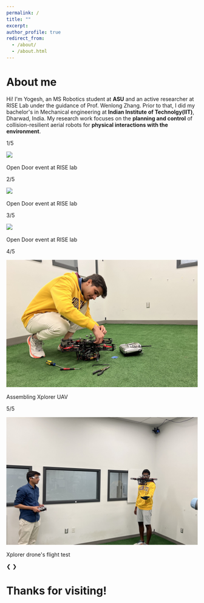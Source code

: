 ```yaml
---
permalink: /
title: ""
excerpt: 
author_profile: true
redirect_from: 
  - /about/
  - /about.html
---
```

# About me

Hi! 
I'm Yogesh, an MS Robotics student at **ASU** and an active researcher at RISE Lab under the guidance of Prof. Wenlong Zhang. Prior to that, I did my bachelor's in Mechanical engineering at **Indian Institute of Technolgy(IIT)**, Dharwad, India. My research work focuses on the **planning and control** of collision-resilient aerial robots for **physical interactions with the environment**.

<div class="slideshow-container">
  <!-- Full-width images with number and caption text -->
    <div class="mySlides fade">
    <div class="numbertext">
      <p> 1/5 </p> 
    </div>
    <img src="/images/OpenDoor1.JPG" >
    <div class="text"> 
      <p> Open Door event at RISE lab </p>
    </div>
  </div>
    <div class="mySlides fade">
    <div class="numbertext">
      <p> 2/5</p> 
    </div>
    <img src="/images/OpenDoor2.JPG" >
    <div class="text"> 
      <p> Open Door event at RISE lab</p>
    </div>
  </div>
    <div class="mySlides fade">
    <div class="numbertext">
      <p> 3/5 </p> 
    </div>
    <img src="/images/OpenDoor3.JPG" >
    <div class="text"> 
      <p> Open Door event at RISE lab </p>
    </div>
  </div>
  <div class="mySlides fade">
    <div class="numbertext">
      <p> 4/5 </p> 
    </div>
    <img src="/images/droneMe.jpg" >
    <div class="text"> 
      <p> Assembling Xplorer UAV </p>
    </div>
  </div>
  <div class="mySlides fade">
    <div class="numbertext">
      <p> 5/5 </p>
    </div>
    <img src="/images/meflying.jpg" >
    <div class="text"> 
      <p>Xplorer drone's flight test</p>
    </div>
  </div>
  <!-- Next and previous buttons -->
  <a class="prev" onclick="plusSlides(-1)"> &#10094;</a>
  <a class="next" onclick="plusSlides(1)"> &#10095;</a>
 </div>
 <!-- The dots/circles-->
 <div style="text-align:center">
  <span class="dot" onclick="currentSlide(1)"></span>
  <span class="dot" onclick="currentSlide(2)"></span>
  <span class="dot" onclick="currentSlide(3)"></span>
  <span class="dot" onclick="currentSlide(4)"></span>
  <span class="dot" onclick="currentSlide(5)"></span>
 </div>
<h1 style="text-align:left"> Thanks for visiting! </h1>
<body>
<script type="text/javascript" src="//rf.revolvermaps.com/0/0/6.js?i=5om7roa650z&amp;m=7&amp;c=e63100&amp;cr1=ffffff&amp;f=arial&amp;l=0&amp;bv=90&amp;lx=-420&amp;ly=420&amp;hi=20&amp;he=7&amp;hc=a8ddff&amp;rs=80" async="async"></script>
</body>


